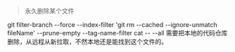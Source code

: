 > 永久删除某个文件

git filter-branch --force --index-filter 'git rm --cached --ignore-unmatch fileName' --prune-empty --tag-name-filter cat -- --all 
需要把本地的代码仓库删除，从远程从新拉取，不然本地还是能找到这个文件的。
